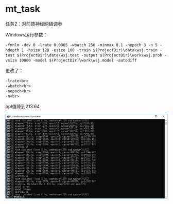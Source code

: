 # mt_task
任务2：对前馈神经网络调参

Windows运行参数：<br>
```
-fnnlm -dev 0 -lrate 0.0065 -wbatch 256 -minmax 0.1 -nepoch 3 -n 5 -hdepth 1 -hsize 128 -esize 100 -train $(ProjectDir)\data\wsj.train -test $(ProjectDir)\data\wsj.test -output $(ProjectDir)\work\wsj.prob -vsize 10000 -model $(ProjectDir)\work\wsj.model -autodiff
```

更改了：<br>
```
-lrate<br>
-wbatch<br>
-nepoch<br>
-n<br>
```
ppl值降到213.64

![image](http://github.com/zhaoxf4/mt_task/raw/master/images/result.png)